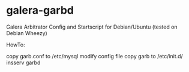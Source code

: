 galera-garbd
============

Galera Arbitrator Config and Startscript for Debian/Ubuntu (tested on Debian Wheezy)


HowTo:

copy garb.conf to /etc/mysql
modify config file
copy garb to /etc/init.d/
insserv garbd

